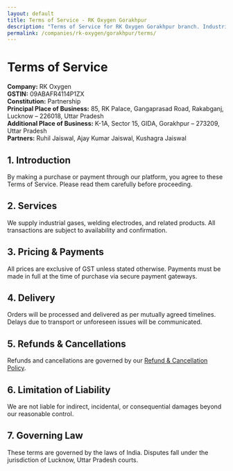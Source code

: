 ```yaml
---
layout: default
title: Terms of Service - RK Oxygen Gorakhpur
description: "Terms of Service for RK Oxygen Gorakhpur branch. Industrial gases supply terms, payment conditions, and service agreements."
permalink: /companies/rk-oxygen/gorakhpur/terms/
---
```


<h1>Terms of Service</h1>
<ul style="list-style:none;padding:0;">
  <li><strong>Company:</strong> RK Oxygen</li>
  <li><strong>GSTIN:</strong> 09ABAFR4114P1ZX</li>
  <li><strong>Constitution:</strong> Partnership</li>
  <li><strong>Principal Place of Business:</strong> 85, RK Palace, Gangaprasad Road, Rakabganj, Lucknow – 226018, Uttar Pradesh</li>
  <li><strong>Additional Place of Business:</strong> K-1A, Sector 15, GIDA, Gorakhpur – 273209, Uttar Pradesh</li>
  <li><strong>Partners:</strong> Ruhil Jaiswal, Ajay Kumar Jaiswal, Kushagra Jaiswal</li>
</ul>

<h2>1. Introduction</h2>
<p>By making a purchase or payment through our platform, you agree to these Terms of Service. Please read them carefully before proceeding.</p>

<h2>2. Services</h2>
<p>We supply industrial gases, welding electrodes, and related products. All transactions are subject to availability and confirmation.</p>

<h2>3. Pricing & Payments</h2>
<p>All prices are exclusive of GST unless stated otherwise. Payments must be made in full at the time of purchase via secure payment gateways.</p>

<h2>4. Delivery</h2>
<p>Orders will be processed and delivered as per mutually agreed timelines. Delays due to transport or unforeseen issues will be communicated.</p>

<h2>5. Refunds & Cancellations</h2>
<p>Refunds and cancellations are governed by our <a href="refund-policy">Refund & Cancellation Policy</a>.</p>

<h2>6. Limitation of Liability</h2>
<p>We are not liable for indirect, incidental, or consequential damages beyond our reasonable control.</p>

<h2>7. Governing Law</h2>
<p>These terms are governed by the laws of India. Disputes fall under the jurisdiction of Lucknow, Uttar Pradesh courts.</p>
